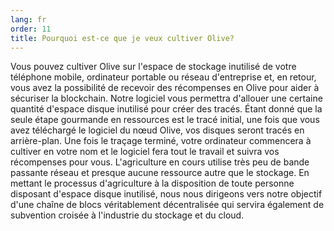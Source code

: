 ```yaml
---
lang: fr
order: 11
title: Pourquoi est-ce que je veux cultiver Olive?
---
```

Vous pouvez cultiver Olive sur l'espace de stockage inutilisé de votre téléphone mobile, ordinateur portable ou réseau d'entreprise et, en retour, vous avez la possibilité de recevoir des récompenses en Olive pour aider à sécuriser la blockchain. Notre logiciel vous permettra d'allouer une certaine quantité d'espace disque inutilisé pour créer des tracés. Étant donné que la seule étape gourmande en ressources est le tracé initial, une fois que vous avez téléchargé le logiciel du nœud Olive, vos disques seront tracés en arrière-plan. Une fois le traçage terminé, votre ordinateur commencera à cultiver en votre nom et le logiciel fera tout le travail et suivra vos récompenses pour vous. L'agriculture en cours utilise très peu de bande passante réseau et presque aucune ressource autre que le stockage. En mettant le processus d'agriculture à la disposition de toute personne disposant d'espace disque inutilisé, nous nous dirigeons vers notre objectif d'une chaîne de blocs véritablement décentralisée qui servira également de subvention croisée à l'industrie du stockage et du cloud.
